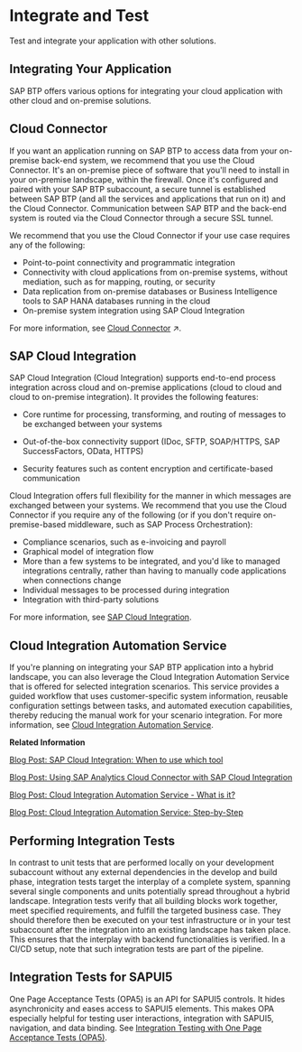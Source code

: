 <!-- loio84ddc25bf6024506b9c56fbbe4438169 -->

# Integrate and Test

Test and integrate your application with other solutions.

 

 <a name="loiof0cc091b8e154132a84b449bd19adb0b"/>

<!-- loiof0cc091b8e154132a84b449bd19adb0b -->

## Integrating Your Application

SAP BTP offers various options for integrating your cloud application with other cloud and on-premise solutions.



<a name="loiof0cc091b8e154132a84b449bd19adb0b__section_i4b_fd3_r2b"/>

## Cloud Connector

If you want an application running on SAP BTP to access data from your on-premise back-end system, we recommend that you use the Cloud Connector. It's an on-premise piece of software that you'll need to install in your on-premise landscape, within the firewall. Once it's configured and paired with your SAP BTP subaccount, a secure tunnel is established between SAP BTP \(and all the services and applications that run on it\) and the Cloud Connector. Communication between SAP BTP and the back-end system is routed via the Cloud Connector through a secure SSL tunnel.

We recommend that you use the Cloud Connector if your use case requires any of the following:

-   Point-to-point connectivity and programmatic integration
-   Connectivity with cloud applications from on-premise systems, without mediation, such as for mapping, routing, or security
-   Data replication from on-premise databases or Business Intelligence tools to SAP HANA databases running in the cloud
-   On-premise system integration using SAP Cloud Integration

For more information, see [Cloud Connector](https://help.sap.com/viewer/cca91383641e40ffbe03bdc78f00f681/Cloud/en-US/e6c7616abb5710148cfcf3e75d96d596.html "Learn more about the Cloud Connector: features, scenarios and setup.") :arrow_upper_right:.



<a name="loiof0cc091b8e154132a84b449bd19adb0b__section_yy5_4h3_r2b"/>

## SAP Cloud Integration

SAP Cloud Integration \(Cloud Integration\) supports end-to-end process integration across cloud and on-premise applications \(cloud to cloud and cloud to on-premise integration\). It provides the following features:

-   Core runtime for processing, transforming, and routing of messages to be exchanged between your systems

-   Out-of-the-box connectivity support \(IDoc, SFTP, SOAP/HTTPS, SAP SuccessFactors, OData, HTTPS\)
-   Security features such as content encryption and certificate-based communication

Cloud Integration offers full flexibility for the manner in which messages are exchanged between your systems. We recommend that you use the Cloud Connector if you require any of the following \(or if you don't require on-premise-based middleware, such as SAP Process Orchestration\):

-   Compliance scenarios, such as e-invoicing and payroll
-   Graphical model of integration flow
-   More than a few systems to be integrated, and you'd like to managed integrations centrally, rather than having to manually code applications when connections change
-   Individual messages to be processed during integration
-   Integration with third-party solutions

For more information, see [SAP Cloud Integration](https://help.sap.com/viewer/product/CLOUD_INTEGRATION/Cloud/en-US).



<a name="loiof0cc091b8e154132a84b449bd19adb0b__section_c1v_rc3_r2b"/>

## Cloud Integration Automation Service

If you're planning on integrating your SAP BTP application into a hybrid landscape, you can also leverage the Cloud Integration Automation Service that is offered for selected integration scenarios. This service provides a guided workflow that uses customer-specific system information, reusable configuration settings between tasks, and automated execution capabilities, thereby reducing the manual work for your scenario integration. For more information, see [Cloud Integration Automation Service](https://help.sap.com/viewer/p/Cloud%20Integration%20Automation%20Service).

**Related Information**  


[Blog Post: SAP Cloud Integration: When to use which tool](https://blogs.sap.com/2016/04/29/sap-hana-cloud-platform-integration-services-when-to-use-which-tool/)

[Blog Post: Using SAP Analytics Cloud Connector with SAP Cloud Integration](https://blogs.sap.com/2017/04/14/using-sap-cloud-platform-cloud-connector-with-sap-cloud-platform-integration/)

[Blog Post: Cloud Integration Automation Service - What is it?](https://blogs.sap.com/2018/05/28/cloud-integration-automation-service-what-is-it/)

[Blog Post: Cloud Integration Automation Service: Step-by-Step](https://blogs.sap.com/2018/06/08/cloud-integration-automation-service-step-by-step/)

 <a name="loio998fbbb1a53c4fbb888e9b14892b3c0c"/>

<!-- loio998fbbb1a53c4fbb888e9b14892b3c0c -->

## Performing Integration Tests

In contrast to unit tests that are performed locally on your development subaccount without any external dependencies in the develop and build phase, integration tests target the interplay of a complete system, spanning several single components and units potentially spread throughout a hybrid landscape. Integration tests verify that all building blocks work together, meet specified requirements, and fulfill the targeted business case. They should therefore then be executed on your test infrastructure or in your test subaccount after the integration into an existing landscape has taken place. This ensures that the interplay with backend functionalities is verified. In a CI/CD setup, note that such integration tests are part of the pipeline.



<a name="loio998fbbb1a53c4fbb888e9b14892b3c0c__section_cfw_qtc_wgb"/>

## Integration Tests for SAPUI5

One Page Acceptance Tests \(OPA5\) is an API for SAPUI5 controls. It hides asynchronicity and eases access to SAPUI5 elements. This makes OPA especially helpful for testing user interactions, integration with SAPUI5, navigation, and data binding. See [Integration Testing with One Page Acceptance Tests \(OPA5\)](https://help.sap.com/doc/saphelp_uiaddon20/2.05/en-US/7c/dee404cac441888539ed7bfe076e57/frameset.htm).



<a name="loio998fbbb1a53c4fbb888e9b14892b3c0c__section_fbq_ync_wgb"/>

